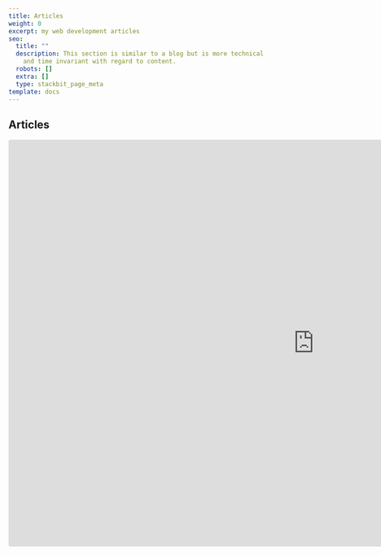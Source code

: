 ```yaml
---
title: Articles
weight: 0
excerpt: my web development articles
seo:
  title: ""
  description: This section is similar to a blog but is more technical in nature
    and time invariant with regard to content.
  robots: []
  extra: []
  type: stackbit_page_meta
template: docs
---
```


## Articles

<iframe sandbox="allow-scripts"  src="https://codesandbox.io/embed/medium-articles-vdxzf?autoresize=1&fontsize=18&hidenavigation=1&theme=light&view=preview"
     style="width:1200px; height:800px; border:0; border-radius: 4px; "
     title="medium-articles"
     allow="allow-presentation allow-same-origin allow-scripts"
   ></iframe>
